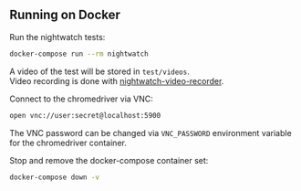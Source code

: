 ## Running on Docker

Run the nightwatch tests:

```bash
docker-compose run --rm nightwatch
```

A video of the test will be stored in `test/videos`.  
Video recording is done with [nightwatch-video-recorder](https://github.com/blueimp/nightwatch-video-recorder).

Connect to the chromedriver via VNC:

```sh
open vnc://user:secret@localhost:5900
```

The VNC password can be changed via `VNC_PASSWORD` environment variable for the
chromedriver container.

Stop and remove the docker-compose container set:

```sh
docker-compose down -v
```
